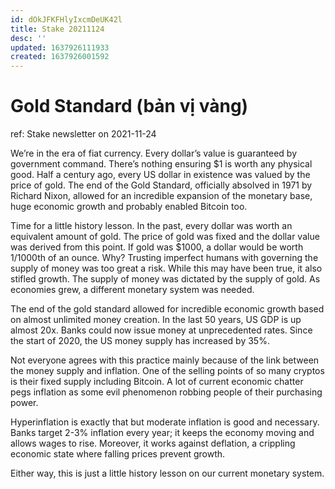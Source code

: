 ```yaml
---
id: dOkJFKFHlyIxcmDeUK42l
title: Stake 20211124
desc: ''
updated: 1637926111933
created: 1637926001592
---
```

# Gold Standard (bản vị vàng)

ref: Stake newsletter on 2021-11-24

We’re in the era of fiat currency. Every dollar’s value is guaranteed by government command. There’s nothing ensuring $1 is worth any physical good. Half a century ago, every US dollar in existence was valued by the price of gold. The end of the Gold Standard, officially absolved in 1971 by Richard Nixon, allowed for an incredible expansion of the monetary base, huge economic growth and probably enabled Bitcoin too.

Time for a little history lesson. In the past, every dollar was worth an equivalent amount of gold. The price of gold was fixed and the dollar value was derived from this point. If gold was $1000, a dollar would be worth 1/1000th of an ounce. Why? Trusting imperfect humans with governing the supply of money was too great a risk. While this may have been true, it also stifled growth. The supply of money was dictated by the supply of gold. As economies grew, a different monetary system was needed.

The end of the gold standard allowed for incredible economic growth based on almost unlimited money creation. In the last 50 years, US GDP is up almost 20x. Banks could now issue money at unprecedented rates. Since the start of 2020, the US money supply has increased by 35%.

Not everyone agrees with this practice mainly because of the link between the money supply and inflation.  One of the selling points of so many cryptos is their fixed supply including Bitcoin. A lot of current economic chatter pegs inflation as some evil phenomenon robbing people of their purchasing power.

Hyperinflation is exactly that but moderate inflation is good and necessary. Banks target 2-3% inflation every year; it keeps the economy moving and allows wages to rise. Moreover, it works against deflation, a crippling economic state where falling prices prevent growth.

Either way, this is just a little history lesson on our current monetary system.
